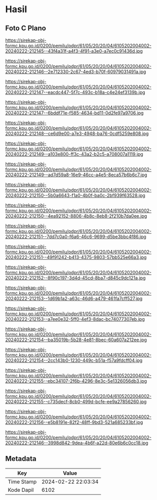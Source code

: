 # Hasil

## Foto C Plano

https://sirekap-obj-formc.kpu.go.id/0200/pemilu/pdpr/61/05/20/20/04/6105202004002-20240222-212145--43f4a31f-a4f3-4f91-a3e0-a7ec0c91436d.jpg

https://sirekap-obj-formc.kpu.go.id/0200/pemilu/pdpr/61/05/20/20/04/6105202004002-20240222-212146--2e712330-2c67-4ed3-b70f-60979031491a.jpg

https://sirekap-obj-formc.kpu.go.id/0200/pemilu/pdpr/61/05/20/20/04/6105202004002-20240222-212147--eacdc447-5f7c-493c-b18a-c4e24ef3139b.jpg

https://sirekap-obj-formc.kpu.go.id/0200/pemilu/pdpr/61/05/20/20/04/6105202004002-20240222-212147--6bddf71e-f585-4634-bd11-0d2fe97a9706.jpg

https://sirekap-obj-formc.kpu.go.id/0200/pemilu/pdpr/61/05/20/20/04/6105202004002-20240222-212148--ce6d9e00-a7e3-4948-ba76-0cdf5259e808.jpg

https://sirekap-obj-formc.kpu.go.id/0200/pemilu/pdpr/61/05/20/20/04/6105202004002-20240222-212149--a103e800-ff3c-43a2-b2c5-a708007a1119.jpg

https://sirekap-obj-formc.kpu.go.id/0200/pemilu/pdpr/61/05/20/20/04/6105202004002-20240222-212149--ad7d59a8-16e9-46cc-a4e5-8eca57b6b6c7.jpg

https://sirekap-obj-formc.kpu.go.id/0200/pemilu/pdpr/61/05/20/20/04/6105202004002-20240222-212150--5b0a6643-f1a0-4b0f-ba0c-2bf939f63528.jpg

https://sirekap-obj-formc.kpu.go.id/0200/pemilu/pdpr/61/05/20/20/04/6105202004002-20240222-212150--4ea92152-8806-4b8c-8eb8-2f210b7da0ee.jpg

https://sirekap-obj-formc.kpu.go.id/0200/pemilu/pdpr/61/05/20/20/04/6105202004002-20240222-212151--7dd7c0a0-f6a6-46c6-9699-d5be3bbc4f86.jpg

https://sirekap-obj-formc.kpu.go.id/0200/pemilu/pdpr/61/05/20/20/04/6105202004002-20240222-212151--49f91242-b413-4375-9803-57bb525e66a3.jpg

https://sirekap-obj-formc.kpu.go.id/0200/pemilu/pdpr/61/05/20/20/04/6105202004002-20240222-212152--8f90c197-3d4d-45cd-8ba7-d845c9dc121a.jpg

https://sirekap-obj-formc.kpu.go.id/0200/pemilu/pdpr/61/05/20/20/04/6105202004002-20240222-212153--1d69b1a2-a63c-46d6-a479-461fa7cff527.jpg

https://sirekap-obj-formc.kpu.go.id/0200/pemilu/pdpr/61/05/20/20/04/6105202004002-20240222-212153--a7ee0e32-5ff0-4ef3-8dac-bc74077307eb.jpg

https://sirekap-obj-formc.kpu.go.id/0200/pemilu/pdpr/61/05/20/20/04/6105202004002-20240222-212154--ba35019b-5b28-4e81-8bec-60a607a212ee.jpg

https://sirekap-obj-formc.kpu.go.id/0200/pemilu/pdpr/61/05/20/20/04/6105202004002-20240222-212154--2cc143b0-1230-449c-b51a-f57a9fdcff04.jpg

https://sirekap-obj-formc.kpu.go.id/0200/pemilu/pdpr/61/05/20/20/04/6105202004002-20240222-212155--ebc34107-2f6b-4296-8e3c-5e1326056db3.jpg

https://sirekap-obj-formc.kpu.go.id/0200/pemilu/pdpr/61/05/20/20/04/6105202004002-20240222-212155--c735decf-8cb0-499d-bcfe-ee9a27856260.jpg

https://sirekap-obj-formc.kpu.go.id/0200/pemilu/pdpr/61/05/20/20/04/6105202004002-20240222-212156--e5b8191e-82f2-48ff-9bd3-521a685233bf.jpg

https://sirekap-obj-formc.kpu.go.id/0200/pemilu/pdpr/61/05/20/20/04/6105202004002-20240222-212146--3998d842-9dea-4b6f-a22d-80e6b6c0cc18.jpg


## Metadata

| Key        | Value               |
| ---------- | ------------------- |
| Time Stamp | 2024-02-22 22:03:34 |
| Kode Dapil | 6102                |



